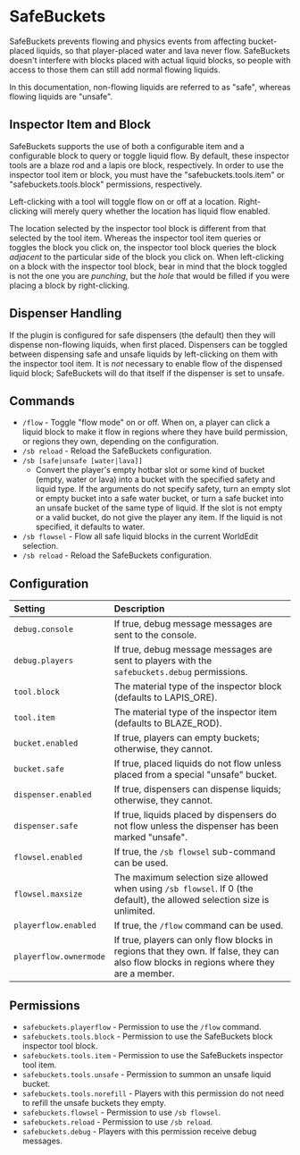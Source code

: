SafeBuckets
===========
SafeBuckets prevents flowing and physics events from affecting bucket-placed
liquids, so that player-placed water and lava never flow. SafeBuckets doesn't
interfere with blocks placed with actual liquid blocks, so people with access
to those them can still add normal flowing liquids.

In this documentation, non-flowing liquids are referred to as "safe", whereas
flowing liquids are "unsafe".


Inspector Item and Block
------------------------
SafeBuckets supports the use of both a configurable item and a configurable
block to query or toggle liquid flow.  By default, these inspector tools are
a blaze rod and a lapis ore block, respectively.  In order to use the inspector
tool item or block, you must have the "safebuckets.tools.item" or
"safebuckets.tools.block" permissions, respectively.

Left-clicking with a tool will toggle flow on or off at a location.  Right-
clicking will merely query whether the location has liquid flow enabled.

The location selected by the inspector tool block is different from that
selected by the tool item.  Whereas the inspector tool item queries or toggles
the block you click on, the inspector tool block queries the block *adjacent*
to the particular side of the block you click on.  When left-clicking on a
block with the inspector tool block, bear in mind that the block toggled is
not the one you are *punching*, but the *hole* that would be filled if you
were placing a block by right-clicking.


Dispenser Handling
------------------
If the plugin is configured for safe dispensers (the default) then they will
dispense non-flowing liquids, when first placed.  Dispensers can be toggled
between dispensing safe and unsafe liquids by left-clicking on them with the
inspector tool item.  It is *not* necessary to enable flow of the dispensed
liquid block; SafeBuckets will do that itself if the dispenser is set to unsafe.


Commands
--------
 * `/flow` - Toggle "flow mode" on or off. When on, a player can click a liquid block to make it flow in regions where they have build permission, or regions they own, depending on the configuration.
 * `/sb reload` - Reload the SafeBuckets configuration.
 * `/sb [safe|unsafe [water|lava]]`
   * Convert the player's empty hotbar slot or some kind of bucket (empty,
     water or lava) into a bucket with the specified safety and liquid type.
     If the arguments do not specify safety, turn an empty slot or empty bucket
     into a safe water bucket, or turn a safe bucket into an unsafe bucket of
     the same type of liquid. If the slot is not empty or a valid bucket, do
     not give the player any item. If the liquid is not specified, it defaults
     to water.
 * `/sb flowsel` - Flow all safe liquid blocks in the current WorldEdit selection.
 * `/sb reload` - Reload the SafeBuckets configuration.


Configuration
-------------
| Setting | Description |
| :--- | :--- |
| `debug.console` | If true, debug message messages are sent to the console. |
| `debug.players` | If true, debug message messages are sent to players with the `safebuckets.debug` permissions.|
| `tool.block` | The material type of the inspector block (defaults to LAPIS_ORE). |
| `tool.item` | The material type of the inspector item (defaults to BLAZE_ROD). |
| `bucket.enabled` | If true, players can empty buckets; otherwise, they cannot. |
| `bucket.safe` | If true, placed liquids do not flow unless placed from a special "unsafe" bucket. |
| `dispenser.enabled` | If true, dispensers can dispense liquids; otherwise, they cannot. |
| `dispenser.safe` | If true, liquids placed by dispensers do not flow unless the dispenser has been marked "unsafe". |
| `flowsel.enabled` | If true, the `/sb flowsel` sub-command can be used. |
| `flowsel.maxsize` | The maximum selection size allowed when using `/sb flowsel`. If 0 (the default), the allowed selection size is unlimited. |
| `playerflow.enabled` | If true, the `/flow` command can be used. |
| `playerflow.ownermode` | If true, players can only flow blocks in regions that they own. If false, they can also flow blocks in regions where they are a member. |


Permissions
-----------
 * `safebuckets.playerflow` - Permission to use the `/flow` command.
 * `safebuckets.tools.block` - Permission to use the SafeBuckets block inspector tool block.
 * `safebuckets.tools.item` - Permission to use the SafeBuckets inspector tool item.
 * `safebuckets.tools.unsafe` - Permission to summon an unsafe liquid bucket.
 * `safebuckets.tools.norefill` - Players with this permission do not need to refill the unsafe buckets they empty.
 * `safebuckets.flowsel` - Permission to use `/sb flowsel`.
 * `safebuckets.reload` - Permission to use `/sb reload`.
 * `safebuckets.debug` - Players with this permission receive debug messages.

